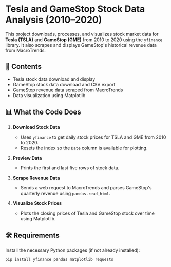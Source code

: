 # Tesla and GameStop Stock Data Analysis (2010–2020)

This project downloads, processes, and visualizes stock market data for **Tesla (TSLA)** and **GameStop (GME)** from 2010 to 2020 using the `yfinance` library. It also scrapes and displays GameStop's historical revenue data from MacroTrends.

## 📁 Contents

- Tesla stock data download and display
- GameStop stock data download and CSV export
- GameStop revenue data scraped from MacroTrends
- Data visualization using Matplotlib

## 📊 What the Code Does

1. **Download Stock Data**  
   - Uses `yfinance` to get daily stock prices for TSLA and GME from 2010 to 2020.
   - Resets the index so the `Date` column is available for plotting.

2. **Preview Data**  
   - Prints the first and last five rows of stock data.

3. **Scrape Revenue Data**  
   - Sends a web request to MacroTrends and parses GameStop's quarterly revenue using `pandas.read_html`.

4. **Visualize Stock Prices**  
   - Plots the closing prices of Tesla and GameStop stock over time using Matplotlib.

## 🛠 Requirements

Install the necessary Python packages (if not already installed):

```bash
pip install yfinance pandas matplotlib requests
